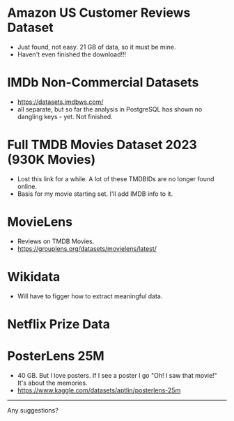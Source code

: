 # Amazon US Customer Reviews Dataset
* Just found, not easy. 21 GB of data, so it must be mine.
* Haven't even finished the download!!!
# IMDb Non-Commercial Datasets
* https://datasets.imdbws.com/
* all separate, but so far the analysis in PostgreSQL has shown no dangling keys - yet. Not finished.
# Full TMDB Movies Dataset 2023 (930K Movies)
* Lost this link for a while. A lot of these TMDBIDs are no longer found online.
* Basis for my movie starting set. I'll add IMDB info to it.
# MovieLens
* Reviews on TMDB Movies.
* https://grouplens.org/datasets/movielens/latest/
# Wikidata
* Will have to figger how to extract meaningful data.
# Netflix Prize Data
# PosterLens 25M
* 40 GB. But I love posters. If I see a poster I go "Oh! I saw that movie!"  It's about the memories.
* https://www.kaggle.com/datasets/aptlin/posterlens-25m


***

Any suggestions?